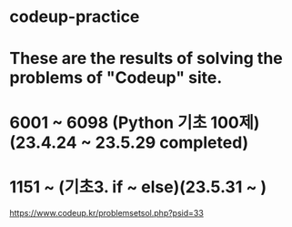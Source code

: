 # codeup-practice
# These are the results of solving the problems of "Codeup" site.
# 6001 ~ 6098 (Python 기초 100제)(23.4.24 ~ 23.5.29 completed)
# 1151 ~ (기초3. if ~ else)(23.5.31 ~ )

https://www.codeup.kr/problemsetsol.php?psid=33
